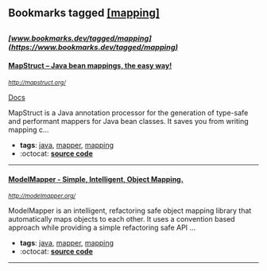 ## Bookmarks tagged [[mapping]](https://www.bookmarks.dev/search?q=[mapping])

_<sup><sup>[www.bookmarks.dev/tagged/mapping](https://www.bookmarks.dev/tagged/mapping)</sup></sup>_
---
#### [MapStruct – Java bean mappings, the easy way!](http://mapstruct.org/)
_<sup>http://mapstruct.org/</sup>_

[Docs](https://mapstruct.org/documentation/)

MapStruct is a Java annotation processor for the generation of type-safe and performant mappers for Java bean classes. It saves you from writing mapping c...
* **tags**: [java](../tagged/java.md), [mapper](../tagged/mapper.md), [mapping](../tagged/mapping.md)
* :octocat: **[source code](https://github.com/mapstruct/mapstruct)**
---
#### [ModelMapper - Simple, Intelligent, Object Mapping.](http://modelmapper.org/)
_<sup>http://modelmapper.org/</sup>_

ModelMapper is an intelligent, refactoring safe object mapping library that automatically maps objects to each other. It uses a convention based approach while providing a simple refactoring safe API ...
* **tags**: [java](../tagged/java.md), [mapper](../tagged/mapper.md), [mapping](../tagged/mapping.md)
* :octocat: **[source code](https://github.com/modelmapper/modelmapper/)**
---
